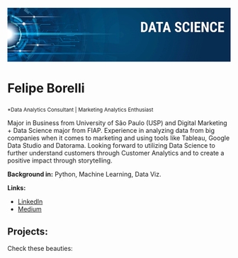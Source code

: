 

<p align="center">
  <img src="banner.png" >
</p>

# Felipe Borelli
<sub>*Data Analytics Consultant | Marketing Analytics Enthusiast</sub>

Major in Business from University of São Paulo (USP) and Digital Marketing + Data Science major from FIAP. 
Experience in analyzing data from big companies when it comes to marketing and using tools like Tableau, Google Data Studio and Datorama.
Looking forward to utilizing Data Science to further understand customers through Customer Analytics and to create a positive impact through storytelling. 

**Background in:** Python, Machine Learning, Data Viz.

**Links:**
* [LinkedIn](https://www.linkedin.com/in/felipe-borelli)
* [Medium](https://www.medium.com)


## Projects:
Check these beauties:

